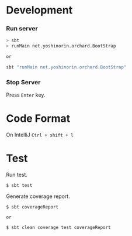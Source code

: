 # Development

### Run server

```sh
> sbt
> runMain net.yoshinorin.orchard.BootStrap

or

sbt "runMain net.yoshinorin.orchard.BootStrap"
```

### Stop Server

Press `Enter` key.

# Code Format

On IntelliJ `Ctrl + shift + l`

# Test

Run test.

```
$ sbt test
```

Generate coverage report.

```
$ sbt coverageReport

or

$ sbt clean coverage test coverageReport
```
